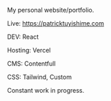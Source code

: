 My personal website/portfolio.

Live: https://patricktuyishime.com

DEV: React

Hosting: Vercel

CMS: Contentfull

CSS: Tailwind, Custom

Constant work in progress.
